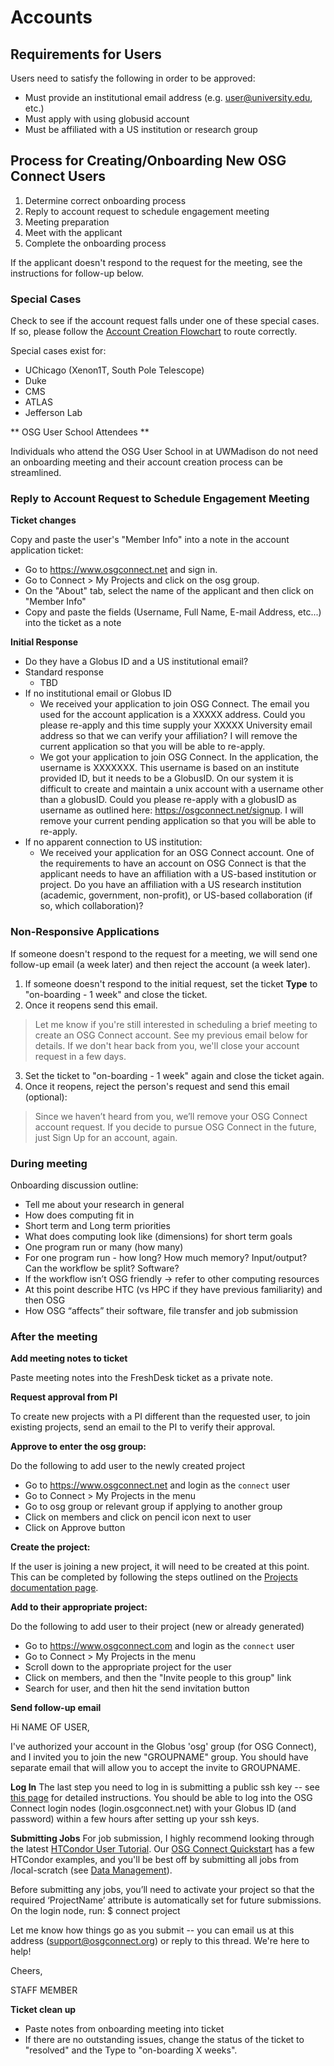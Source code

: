 # Accounts

## Requirements for Users

Users need to satisfy the following in order to be approved:

* Must provide an institutional email address (e.g. user@university.edu, etc.)
* Must apply with using globusid account
* Must be affiliated with a US institution or research group

## Process for Creating/Onboarding New OSG Connect Users

1. Determine correct onboarding process
2. Reply to account request to schedule engagement meeting 
3. Meeting preparation
4. Meet with the applicant
5. Complete the onboarding process

If the applicant doesn't respond to the request for the meeting, see the instructions for follow-up below. 

### Special Cases

Check to see if the account request falls under one of these special cases. If so, please follow the [Account Creation Flowchart](https://docs.google.com/spreadsheets/d/1x-ttoFxE7VlMUKyEKa_u454yd_UIdFgiLfdJj0zcBkM/edit?usp=drive_web&ouid=107104347624934509720) to route correctly.

Special cases exist for:

* UChicago (Xenon1T, South Pole Telescope)
* Duke
* CMS
* ATLAS
* Jefferson Lab
 
** OSG User School Attendees **

Individuals who attend the OSG User School in at UWMadison do not need an onboarding meeting and their account creation process can be streamlined.

### Reply to Account Request to Schedule Engagement Meeting

**Ticket changes**

Copy and paste the user's "Member Info" into a note in the account application ticket:

* Go to https://www.osgconnect.net and sign in.
* Go to Connect > My Projects and click on the osg group.
* On the "About" tab, select the name of the applicant and then click on "Member Info"
* Copy and paste the fields (Username, Full Name, E-mail Address, etc...) into the ticket as a note

**Initial Response**

* Do they have a Globus ID and a US institutional email?
* Standard response
	* TBD
* If no institutional email or Globus ID
	* We received your application to join OSG Connect.  The email you used for the account application is a XXXXX address.  Could you please re-apply and this time supply your XXXXX University email address so that we can verify your affiliation?  I will remove the current application so that you will be able to re-apply. 
	* We got your application to join OSG Connect.  In the application, the username is XXXXXXX.  This username is based on an institute provided ID, but it needs to be a GlobusID.  On our system it is difficult to create and maintain a unix account with a username other than a globusID.  Could you please re-apply with a globusID as username as outlined here: https://osgconnect.net/signup.  I will remove your current pending application so that you will be able to re-apply.
* If no apparent connection to US institution: 
	* We received your application for an OSG Connect account. One of the requirements to have an account on OSG Connect is that the applicant needs to have an affiliation with a US-based institution or project.  Do you have an affiliation with a US research institution (academic, government, non-profit), or US-based collaboration (if so, which collaboration)?

### Non-Responsive Applications

If someone doesn't respond to the request for a meeting, we will send one follow-up email (a week later) and then reject the account (a week later). 

1. If someone doesn't respond to the initial request, set the ticket **Type** to "on-boarding - 1 week" and close the ticket. 
2. Once it reopens send this email. 
> Let me know if you're still interested in scheduling a brief meeting to create an OSG Connect account.  See my previous email below for details. If we don't hear back from you, we'll close your account request in a few days. 
3. Set the ticket to "on-boarding - 1 week" again and close the ticket again.
4. Once it reopens, reject the person's request and send this email (optional): 
> Since we haven’t heard from you, we’ll remove your OSG Connect account request. If you decide to pursue OSG Connect in the future, just Sign Up for an account, again.

### During meeting

Onboarding discussion outline:

* Tell me about your research in general
* How does computing fit in
* Short term and Long term priorities
* What does computing look like (dimensions) for short term goals
* One program run or many (how many)
* For one program run - how long? How much memory? Input/output? Can the workflow be split? Software?
* If the workflow isn’t OSG friendly -> refer to other computing resources
* At this point describe HTC (vs HPC if they have previous familiarity) and then OSG
* How OSG “affects” their software, file transfer and job submission

### After the meeting

**Add meeting notes to ticket**

Paste meeting notes into the FreshDesk ticket as a private note.

**Request approval from PI**

To create new projects with a PI different than the requested user, to join existing projects, send an email to the PI to verify their approval.

**Approve to enter the osg group:**

Do the following to add user to the newly created project

* Go to https://www.osgconnect.net and login as the `connect` user
* Go to Connect > My Projects in the menu
* Go to osg group or relevant group if applying to another group
* Click on members and click on pencil icon next to user
* Click on Approve button

**Create the project:**

If the user is joining a new project, it will need to be created at this point. 
This can be completed by following the steps outlined on the [Projects documentation page](https://opensciencegrid.org/campus-research/accounts-and-projects/projects/).

**Add to their appropriate project:**

Do the following to add user to their project (new or already generated)

* Go to https://www.osgconnect.com and login as the `connect` user
* Go to Connect > My Projects in the menu
* Scroll down to the appropriate project for the user
* Click on members, and then the "Invite people to this group" link
* Search for user, and then hit the send invitation button

**Send follow-up email** 

Hi NAME OF USER,

I've authorized your account in the Globus 'osg' group (for OSG Connect), and I invited you
to join the new "GROUPNAME" group. You should have separate email that will allow you to
accept the invite to GROUPNAME.

**Log In**
The last step you need to log in is submitting a public ssh key -- see [this page](https://support.opensciencegrid.org/support/solutions/articles/12000027675-generate-ssh-keys-and-activate-your-osg-login) for detailed
instructions. You should be able to log into the OSG Connect login nodes
(login.osgconnect.net) with your Globus ID (and password) within a few hours after setting
up your ssh keys.

**Submitting Jobs**
For job submission, I highly recommend looking through the latest [HTCondor User Tutorial](https://agenda.hep.wisc.edu/event/1201/other-view).
Our [OSG Connect Quickstart](https://support.opensciencegrid.org/support/solutions/articles/5000633410-osg-connect-quickstart) has a few HTCondor examples, and you'll be best off by
submitting all jobs from /local-scratch (see [Data Management](https://support.opensciencegrid.org/support/solutions/articles/12000006512-guidelines-for-data-managment-in-osg-storage-and-transfer)).

Before submitting any jobs, you’ll need to activate your project so that the required
‘ProjectName’ attribute is automatically set for future submissions. On the login node, run:
$ connect project

Let me know how things go as you submit -- you can email us at this address
(support@osgconnect.org) or reply to this thread. We're here to help!

Cheers,

STAFF MEMBER

**Ticket clean up**

* Paste notes from onboarding meeting into ticket
* If there are no outstanding issues, change the status of the ticket to "resolved" and the Type to "on-boarding X weeks".
